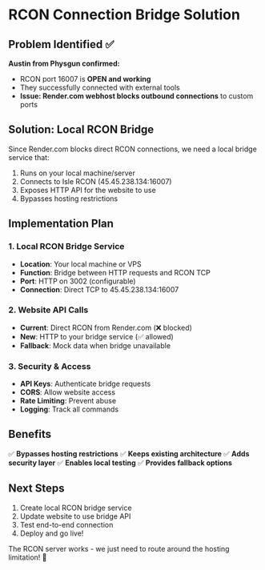 # RCON Connection Bridge Solution

## Problem Identified ✅
**Austin from Physgun confirmed:**
- RCON port 16007 is **OPEN and working**
- They successfully connected with external tools
- **Issue: Render.com webhost blocks outbound connections** to custom ports

## Solution: Local RCON Bridge

Since Render.com blocks direct RCON connections, we need a local bridge service that:
1. Runs on your local machine/server
2. Connects to Isle RCON (45.45.238.134:16007)  
3. Exposes HTTP API for the website to use
4. Bypasses hosting restrictions

## Implementation Plan

### 1. Local RCON Bridge Service
- **Location**: Your local machine or VPS
- **Function**: Bridge between HTTP requests and RCON TCP
- **Port**: HTTP on 3002 (configurable)
- **Connection**: Direct TCP to 45.45.238.134:16007

### 2. Website API Calls
- **Current**: Direct RCON from Render.com (❌ blocked)
- **New**: HTTP to your bridge service (✅ allowed)
- **Fallback**: Mock data when bridge unavailable

### 3. Security & Access
- **API Keys**: Authenticate bridge requests
- **CORS**: Allow website access
- **Rate Limiting**: Prevent abuse
- **Logging**: Track all commands

## Benefits
✅ **Bypasses hosting restrictions**
✅ **Keeps existing architecture** 
✅ **Adds security layer**
✅ **Enables local testing**
✅ **Provides fallback options**

## Next Steps
1. Create local RCON bridge service
2. Update website to use bridge API
3. Test end-to-end connection
4. Deploy and go live!

The RCON server works - we just need to route around the hosting limitation! 🚀